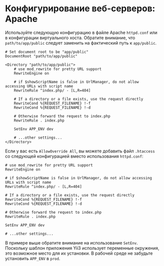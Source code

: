 # Конфигурирование веб-серверов: Apache

Используйте следующую конфигурацию в файле Apache `httpd.conf` или в
конфигурации виртуального хоста. Обратите внимание, что `path/to/app/public`
следует заменить на фактический путь к `app/public`.

```apacheconfig
# Set document root to be "app/public"
DocumentRoot "path/to/app/public"

<Directory "path/to/app/public">
    # use mod_rewrite for pretty URL support
    RewriteEngine on
    
    # if $showScriptName is false in UrlManager, do not allow accessing URLs with script name
    RewriteRule ^index.php/ - [L,R=404]
    
    # If a directory or a file exists, use the request directly
    RewriteCond %{REQUEST_FILENAME} !-f
    RewriteCond %{REQUEST_FILENAME} !-d
    
    # Otherwise forward the request to index.php
    RewriteRule . index.php
    
    SetEnv APP_ENV dev

    # ...other settings...
</Directory>
```

Если у вас есть `AllowOverride All`, вы можете добавить файл `.htaccess` со
следующей конфигурацией вместо использования `httpd.conf`:

```apacheconfig
# use mod_rewrite for pretty URL support
RewriteEngine on

# if $showScriptName is false in UrlManager, do not allow accessing URLs with script name
RewriteRule ^index.php/ - [L,R=404]

# If a directory or a file exists, use the request directly
RewriteCond %{REQUEST_FILENAME} !-f
RewriteCond %{REQUEST_FILENAME} !-d

# Otherwise forward the request to index.php
RewriteRule . index.php

SetEnv APP_ENV dev

# ...other settings...
```

В примере выше обратите внимание на использование `SetEnv`. Поскольку шаблон
приложения Yii3 использует переменные окружения, это возможное место для их
установки. В рабочей среде не забудьте установить `APP_ENV` в `prod`.
